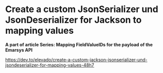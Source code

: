 # Create a custom JsonSerializer und JsonDeserializer for Jackson to mapping values

**A part of article Series: Mapping FieldValueIDs for the payload of the Emarsys API**

https://dev.to/elevado/create-a-custom-jackson-jsonserializer-und-jsondeserializer-for-mapping-values-48h7
